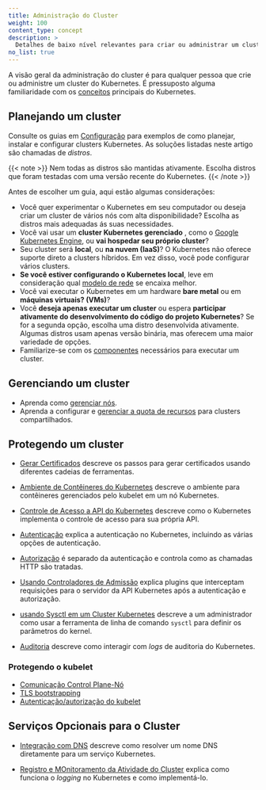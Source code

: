 ```yaml
---
title: Administração do Cluster
weight: 100
content_type: concept
description: >
  Detalhes de baixo nível relevantes para criar ou administrar um cluster Kubernetes.
no_list: true
---
```


<!-- overview -->
A visão geral da administração do cluster é para qualquer pessoa que crie ou administre um cluster do Kubernetes.
É pressuposto alguma familiaridade com os [conceitos](/docs/concepts) principais do Kubernetes.

<!-- body -->
## Planejando um cluster

Consulte os guias em [Configuração](/docs/setup) para exemplos de como planejar, instalar e configurar clusters Kubernetes. As soluções listadas neste artigo são chamadas de *distros*.

   {{< note  >}}
   Nem todas as distros são mantidas ativamente. Escolha distros que foram testadas com uma versão recente do Kubernetes.
   {{< /note >}}

Antes de escolher um guia, aqui estão algumas considerações:

- Você quer experimentar o Kubernetes em seu computador ou deseja criar um cluster de vários nós com alta disponibilidade? Escolha as distros mais adequadas ás suas necessidades.
- Você vai usar um **cluster Kubernetes gerenciado** , como o [Google Kubernetes Engine](https://cloud.google.com/kubernetes-engine/), ou **vai hospedar seu próprio cluster**?
- Seu cluster será **local**, ou **na nuvem (IaaS)**? O Kubernetes não oferece suporte direto a clusters híbridos. Em vez disso, você pode configurar vários clusters.
- **Se você estiver configurando o Kubernetes local**, leve em consideração qual [modelo de rede](/docs/concepts/cluster-Administration/networking) se encaixa melhor.
- Você vai executar o Kubernetes em um hardware **bare metal** ou em **máquinas virtuais? (VMs)**?
- Você **deseja apenas executar um cluster** ou espera **participar ativamente do desenvolvimento do código do projeto Kubernetes**? Se for a segunda opção,
escolha uma distro desenvolvida ativamente. Algumas distros usam apenas versão binária, mas oferecem uma maior variedade de opções.
- Familiarize-se com os [componentes](/docs/concepts/overview/components/) necessários para executar um cluster.


## Gerenciando um cluster

* Aprenda como [gerenciar nós](/docs/concepts/architecture/nodes/).
* Aprenda a configurar e [gerenciar a quota de recursos](/docs/concepts/policy/resource-quotas/) para clusters compartilhados.

## Protegendo um cluster

* [Gerar Certificados](/docs/tasks/administer-cluster/certificates/)  descreve os passos para gerar certificados usando diferentes cadeias de ferramentas.

* [Ambiente de Contêineres do Kubernetes](/docs/concepts/containers/container-environment/) descreve o ambiente para contêineres gerenciados pelo kubelet em um nó Kubernetes.

* [Controle de Acesso a API do Kubernetes](/docs/concepts/security/controlling-access) descreve como o Kubernetes implementa o controle de acesso para sua própria API.

* [Autenticação](/docs/reference/access-authn-authz/authentication/) explica a autenticação no Kubernetes, incluindo as várias opções de autenticação.

* [Autorização](/docs/reference/access-authn-authz/authorization/) é separado da autenticação e controla como as chamadas HTTP são tratadas.

* [Usando Controladores de Admissão](/docs/reference/access-authn-authz/admission-controllers/) explica plugins que interceptam requisições para o servidor da API Kubernetes após 
a autenticação e autorização.

* [usando Sysctl em um Cluster Kubernetes](/docs/tasks/administer-cluster/sysctl-cluster/) descreve a um administrador como usar a ferramenta de linha de comando `sysctl` para
definir os parâmetros do kernel.

* [Auditoria](/docs/tasks/debug-application-cluster/audit/) descreve como interagir com *logs* de auditoria do Kubernetes.

### Protegendo o kubelet
  * [Comunicação Control Plane-Nó](/docs/concepts/architecture/control-plane-node-communication/)
  * [TLS bootstrapping](/docs/reference/command-line-tools-reference/kubelet-tls-bootstrapping/)
  * [Autenticação/autorização do kubelet](/docs/reference/command-line-tools-reference/kubelet-authentication-authorization/)

## Serviços Opcionais para o Cluster

* [Integração com DNS](/docs/concepts/services-networking/dns-pod-service/) descreve como resolver um nome DNS diretamente para um serviço Kubernetes.

* [Registro e MOnitoramento da Atividade do Cluster](/docs/concepts/cluster-administration/logging/) explica como funciona o *logging* no Kubernetes e como implementá-lo.
